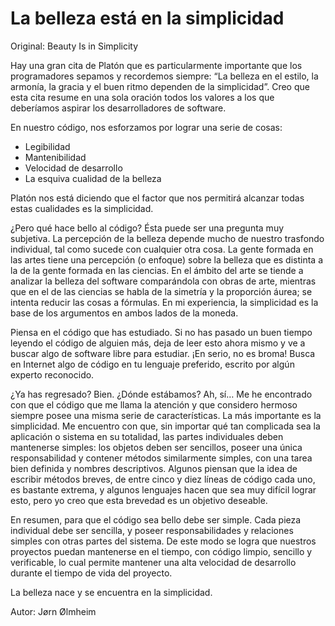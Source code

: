 # La belleza está en la simplicidad

Original: Beauty Is in Simplicity

Hay una gran cita de Platón que es particularmente importante que los
programadores sepamos y recordemos siempre: “La belleza en el estilo, la
armonía, la gracia y el buen ritmo dependen de la simplicidad”. Creo que
esta cita resume en una sola oración todos los valores a los que
deberíamos aspirar los desarrolladores de software.

En nuestro código, nos esforzamos por lograr una serie de cosas:

* Legibilidad
* Mantenibilidad
* Velocidad de desarrollo
* La esquiva cualidad de la belleza

Platón nos está diciendo que el factor que nos permitirá alcanzar todas
estas cualidades es la simplicidad.

¿Pero qué hace bello al código? Ésta puede ser una pregunta muy
subjetiva. La percepción de la belleza depende mucho de nuestro
trasfondo individual, tal como sucede con cualquier otra cosa. La gente
formada en las artes tiene una percepción (o enfoque) sobre la belleza
que es distinta a la de la gente formada en las ciencias. En el ámbito
del arte se tiende a analizar la belleza del software comparándola con
obras de arte, mientras que en el de las ciencias se habla de la
simetría y la proporción áurea; se intenta reducir las cosas a fórmulas.
En mi experiencia, la simplicidad es la base de los argumentos en ambos
lados de la moneda.

Piensa en el código que has estudiado. Si no has pasado un buen tiempo
leyendo el código de alguien más, deja de leer esto ahora mismo y ve a
buscar algo de software libre para estudiar. ¡En serio, no es broma!
Busca en Internet algo de código en tu lenguaje preferido, escrito por
algún experto reconocido.

¿Ya has regresado? Bien. ¿Dónde estábamos? Ah, sí… Me he encontrado con
que el código que me llama la atención y que considero hermoso siempre
posee una misma serie de características. La más importante es la
simplicidad. Me encuentro con que, sin importar qué tan complicada sea
la aplicación o sistema en su totalidad, las partes individuales deben
mantenerse simples: los objetos deben ser sencillos, poseer una única
responsabilidad y contener métodos similarmente simples, con una tarea
bien definida y nombres descriptivos. Algunos piensan que la idea de
escribir métodos breves, de entre cinco y diez líneas de código cada
uno, es bastante extrema, y algunos lenguajes hacen que sea muy difícil
lograr esto, pero yo creo que esta brevedad es un objetivo deseable.

En resumen, para que el código sea bello debe ser simple. Cada pieza
individual debe ser sencilla, y poseer responsabilidades y relaciones
simples con otras partes del sistema. De este modo se logra que nuestros
proyectos puedan mantenerse en el tiempo, con código limpio, sencillo y
verificable, lo cual permite mantener una alta velocidad de desarrollo
durante el tiempo de vida del proyecto.

La belleza nace y se encuentra en la simplicidad.

Autor: Jørn Ølmheim